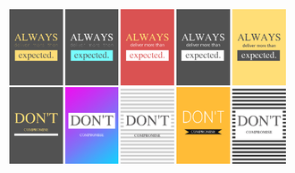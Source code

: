 <div>
    <img src="./src/Always deliver more than expected 1.jpg" width="19%">
    <img src="./src/Always deliver more than expected 2.jpg" width="19%">
    <img src="./src/Always deliver more than expected 3.jpg" width="19%">
    <img src="./src/Always deliver more than expected 4.jpg" width="19%">
    <img src="./src/Always deliver more than expected 5.jpg" width="19%">
</div>

<div>
    <img src="./src/don't compromise 1.jpg" width="19%">
    <img src="./src/don't compromise 2.jpg" width="19%">
    <img src="./src/don't compromise 3.jpg" width="19%">
    <img src="./src/don't compromise 4.jpg" width="19%">
    <img src="./src/don't compromise 5.jpg" width="19%">
</div>